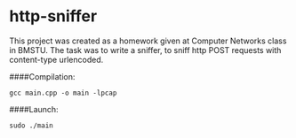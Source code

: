 # http-sniffer
This project was created as a homework given at Computer Networks class in BMSTU.
The task was to write a sniffer, to sniff http POST requests with content-type urlencoded.

####Compilation:

```
gcc main.cpp -o main -lpcap
```

####Launch:

```
sudo ./main
```

